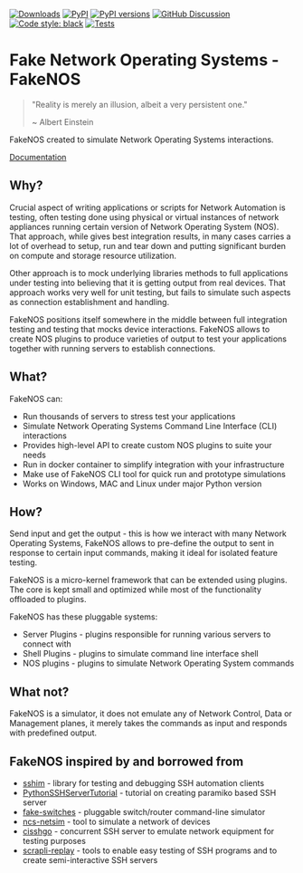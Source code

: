 [![Downloads][pepy-downloads-badge]][pepy-downloads-link]
[![PyPI][pypi-latest-release-badge]][pypi-latest-release-link]
[![PyPI versions][pypi-pyversion-badge]][pypi-pyversion-link]
[![GitHub Discussion][github-discussions-badge]][github-discussions-link]
[![Code style: black][black-badge]][black-link]
[![Tests][github-tests-badge]][github-tests-link]

# Fake Network Operating Systems - FakeNOS

> "Reality is merely an illusion, albeit a very persistent one."
>
> ~ Albert Einstein

FakeNOS created to simulate Network Operating Systems interactions.

[Documentation](https://dmulyalin.github.io/fakenos/)

## Why?

Crucial aspect of writing applications or scripts for Network Automation is 
testing, often testing done using physical or virtual instances of network
appliances running certain version of Network Operating System (NOS). That
approach, while gives best integration results, in many cases carries a lot
of overhead to setup, run and tear down and putting significant burden
on compute and storage resource utilization.

Other approach is to mock underlying libraries methods to full applications
under testing into believing that it is getting output from real devices. That
approach works very well for unit testing, but fails to simulate such aspects
as connection establishment and handling.

FakeNOS positions itself somewhere in the middle between full integration testing
and testing that mocks device interactions. FakeNOS allows to create NOS plugins
to produce varieties of output to test your applications together with running 
servers to establish connections.

## What?

FakeNOS can:

- Run thousands of servers to stress test your applications
- Simulate Network Operating Systems Command Line Interface (CLI) interactions
- Provides high-level API to create custom NOS plugins to suite your needs
- Run in docker container to simplify integration with your infrastructure
- Make use of FakeNOS CLI tool for quick run and prototype simulations
- Works on Windows, MAC and Linux under major Python version

## How?

Send input and get the output - this is how we interact with many 
Network Operating Systems, FakeNOS allows to pre-define the output 
to sent in response to certain input commands, making it ideal for
 isolated feature testing.

FakeNOS is a micro-kernel framework that can be extended using plugins. 
The core is kept small and optimized while most of the functionality 
offloaded to plugins.

FakeNOS has these pluggable systems:

- Server Plugins - plugins responsible for running various servers to connect with
- Shell Plugins - plugins to simulate command line interface shell
- NOS plugins - plugins to simulate Network Operating System commands

## What not?

FakeNOS is a simulator, it does not emulate any of Network Control, Data 
or Management planes, it merely takes the commands as input and responds
with predefined output.

## FakeNOS inspired by and borrowed from

- [sshim](https://pythonhosted.org/sshim/) - library for testing and debugging SSH automation clients
- [PythonSSHServerTutorial](https://github.com/ramonmeza/PythonSSHServerTutorial) - tutorial on creating paramiko based SSH server
- [fake-switches](https://github.com/internap/fake-switches) - pluggable switch/router command-line simulator
- [ncs-netsim](https://developer.cisco.com/docs/nso/guides/#!the-network-simulator) - tool to simulate a network of devices
- [cisshgo](https://github.com/tbotnz/cisshgo) - concurrent SSH server to emulate network equipment for testing purposes
- [scrapli-replay](https://pypi.org/project/scrapli-replay/) - tools to enable easy testing of SSH programs and to create semi-interactive SSH servers


[github-discussions-link]:     https://github.com/dmulyalin/fakenos/discussions
[github-discussions-badge]:    https://img.shields.io/static/v1?label=Discussions&message=Ask&color=blue&logo=github
[black-badge]:                 https://img.shields.io/badge/code%20style-black-000000.svg
[black-link]:                  https://github.com/psf/black
[pypi-pyversion-link]:         https://pypi.python.org/pypi/fakenos/
[pypi-pyversion-badge]:        https://img.shields.io/pypi/pyversions/fakenos.svg
[pepy-downloads-link]:         https://pepy.tech/project/fakenos
[pepy-downloads-badge]:        https://pepy.tech/badge/fakenos
[github-tests-badge]:          https://github.com/dmulyalin/fakenos/actions/workflows/main.yml/badge.svg
[github-tests-link]:           https://github.com/dmulyalin/fakenos/actions
[pypi-latest-release-badge]:   https://img.shields.io/pypi/v/fakenos.svg
[pypi-latest-release-link]:    https://pypi.python.org/pypi/fakenos
